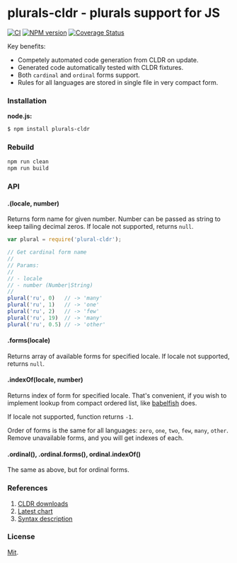 plurals-cldr - plurals support for JS
=====================================

[![CI](https://github.com/nodeca/plurals-cldr/actions/workflows/ci.yml/badge.svg)](https://github.com/nodeca/plurals-cldr/actions/workflows/ci.yml)
[![NPM version](https://img.shields.io/npm/v/plurals-cldr.svg)](https://www.npmjs.org/package/plurals-cldr)
[![Coverage Status](https://img.shields.io/coveralls/nodeca/plurals-cldr.svg)](https://coveralls.io/r/nodeca/plurals-cldr)

Key benefits:

- Competely automated code generation from CLDR on update.
- Generated code automatically tested with CLDR fixtures.
- Both `cardinal` and `ordinal` forms support.
- Rules for all languages are stored in single file in very compact form.


### Installation

__node.js:__

```bash
$ npm install plurals-cldr
```


### Rebuild

```bash
npm run clean
npm run build
```

### API

#### .(locale, number)

Returns form name for given number. Number can be passed as string to keep
tailing decimal zeros. If locale not supported, returns `null`.


```js
var plural = require('plural-cldr');

// Get cardinal form name
//
// Params:
//
// - locale
// - number (Number|String)
//
plural('ru', 0)   // -> 'many'
plural('ru', 1)   // -> 'one'
plural('ru', 2)   // -> 'few'
plural('ru', 19)  // -> 'many'
plural('ru', 0.5) // -> 'other'
```


#### .forms(locale)

Returns array of available forms for specified locale. If locale not supported,
returns `null`.


#### .indexOf(locale, number)

Returns index of form for specified locale. That's convenient, if you wish
to implement lookup from compact ordered list, like
[babelfish](https://github.com/nodeca/babelfish/) does.

If locale not supported, function returns `-1`.

Order of forms is the same for all languages: `zero`, `one`, `two`, `few`,
`many`, `other`. Remove unavailable forms, and you will get indexes of each.


#### .ordinal(), .ordinal.forms(), ordinal.indexOf()

The same as above, but for ordinal forms.


### References

1. [CLDR downloads](http://cldr.unicode.org/index/downloads)
2. [Latest chart](http://www.unicode.org/cldr/charts/latest/supplemental/language_plural_rules.html)
3. [Syntax description](http://www.unicode.org/reports/tr35/tr35-numbers.html#Language_Plural_Rules)


### License

[Mit](https://github.com/nodeca/plurals-cldr/blob/master/LICENSE).
